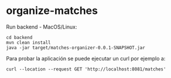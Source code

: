 # organize-matches

Run backend - MacOS/Linux:
```shell
cd backend
mvn clean install
java -jar target/matches-organizer-0.0.1-SNAPSHOT.jar
```

Para probar la aplicación se puede ejecutar un curl por ejemplo a:

```shell
curl --location --request GET 'http://localhost:8081/matches'
```